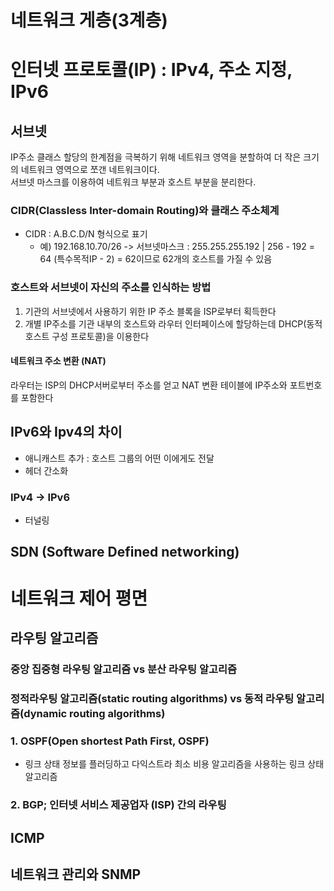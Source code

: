 # 네트워크 게층(3계층)
# 인터넷 프로토콜(IP) : IPv4, 주소 지정, IPv6
## 서브넷 
IP주소 클래스 할당의 한계점을 극복하기 위해 네트워크 영역을 분할하여 더 작은 크기의 네트워크 영역으로 쪼갠 네트워크이다.  
서브넷 마스크를 이용하여 네트워크 부분과 호스트 부분을 분리한다.  

### CIDR(Classless Inter-domain Routing)와 클래스 주소체계
- CIDR : A.B.C.D/N 형식으로 표기  
    - 예) 192.168.10.70/26 -> 서브넷마스크 : 255.255.255.192 | 256 - 192 = 64 (특수목적IP - 2) = 62이므로 62개의 호스트를 가질 수 있음  

### 호스트와 서브넷이 자신의 주소를 인식하는 방법
1. 기관의 서브넷에서 사용하기 위한 IP 주소 블록을 ISP로부터 획득한다  
2. 개별 IP주소를 기관 내부의 호스트와 라우터 인터페이스에 할당하는데 DHCP(동적 호스트 구성 프로토콜)을 이용한다  

#### 네트워크 주소 변환 (NAT)
라우터는 ISP의 DHCP서버로부터 주소를 얻고 NAT 변환 테이블에 IP주소와 포트번호를 포함한다  

## IPv6와 Ipv4의 차이
- 애니캐스트 추가 : 호스트 그룹의 어떤 이에게도 전달
- 헤더 간소화

### IPv4 -> IPv6
- 터널링 

## SDN (Software Defined networking)

# 네트워크 제어 평면

## 라우팅 알고리즘
### 중앙 집중형 라우팅 알고리즘 vs 분산 라우팅 알고리즘
### 정적라우팅 알고리즘(static routing algorithms) vs 동적 라우팅 알고리즘(dynamic routing algorithms)


### 1. OSPF(Open shortest Path First, OSPF)
- 링크 상태 정보를 플러딩하고 다익스트라 최소 비용 알고리즘을 사용하는 링크 상태 알고리즘

### 2. BGP; 인터넷 서비스 제공업자 (ISP) 간의 라우팅

## ICMP

## 네트워크 관리와 SNMP
